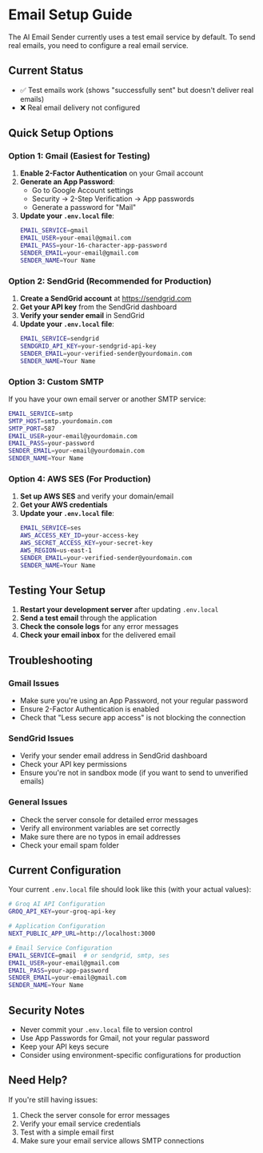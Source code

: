 # Email Setup Guide

The AI Email Sender currently uses a test email service by default. To send real emails, you need to configure a real email service.

## Current Status

- ✅ Test emails work (shows "successfully sent" but doesn't deliver real emails)
- ❌ Real email delivery not configured

## Quick Setup Options

### Option 1: Gmail (Easiest for Testing)

1. **Enable 2-Factor Authentication** on your Gmail account
2. **Generate an App Password**:
   - Go to Google Account settings
   - Security → 2-Step Verification → App passwords
   - Generate a password for "Mail"
3. **Update your `.env.local` file**:
   ```bash
   EMAIL_SERVICE=gmail
   EMAIL_USER=your-email@gmail.com
   EMAIL_PASS=your-16-character-app-password
   SENDER_EMAIL=your-email@gmail.com
   SENDER_NAME=Your Name
   ```

### Option 2: SendGrid (Recommended for Production)

1. **Create a SendGrid account** at https://sendgrid.com
2. **Get your API key** from the SendGrid dashboard
3. **Verify your sender email** in SendGrid
4. **Update your `.env.local` file**:
   ```bash
   EMAIL_SERVICE=sendgrid
   SENDGRID_API_KEY=your-sendgrid-api-key
   SENDER_EMAIL=your-verified-sender@yourdomain.com
   SENDER_NAME=Your Name
   ```

### Option 3: Custom SMTP

If you have your own email server or another SMTP service:

```bash
EMAIL_SERVICE=smtp
SMTP_HOST=smtp.yourdomain.com
SMTP_PORT=587
EMAIL_USER=your-email@yourdomain.com
EMAIL_PASS=your-password
SENDER_EMAIL=your-email@yourdomain.com
SENDER_NAME=Your Name
```

### Option 4: AWS SES (For Production)

1. **Set up AWS SES** and verify your domain/email
2. **Get your AWS credentials**
3. **Update your `.env.local` file**:
   ```bash
   EMAIL_SERVICE=ses
   AWS_ACCESS_KEY_ID=your-access-key
   AWS_SECRET_ACCESS_KEY=your-secret-key
   AWS_REGION=us-east-1
   SENDER_EMAIL=your-verified-sender@yourdomain.com
   SENDER_NAME=Your Name
   ```

## Testing Your Setup

1. **Restart your development server** after updating `.env.local`
2. **Send a test email** through the application
3. **Check the console logs** for any error messages
4. **Check your email inbox** for the delivered email

## Troubleshooting

### Gmail Issues

- Make sure you're using an App Password, not your regular password
- Ensure 2-Factor Authentication is enabled
- Check that "Less secure app access" is not blocking the connection

### SendGrid Issues

- Verify your sender email address in SendGrid dashboard
- Check your API key permissions
- Ensure you're not in sandbox mode (if you want to send to unverified emails)

### General Issues

- Check the server console for detailed error messages
- Verify all environment variables are set correctly
- Make sure there are no typos in email addresses
- Check your email spam folder

## Current Configuration

Your current `.env.local` file should look like this (with your actual values):

```bash
# Groq AI API Configuration
GROQ_API_KEY=your-groq-api-key

# Application Configuration
NEXT_PUBLIC_APP_URL=http://localhost:3000

# Email Service Configuration
EMAIL_SERVICE=gmail  # or sendgrid, smtp, ses
EMAIL_USER=your-email@gmail.com
EMAIL_PASS=your-app-password
SENDER_EMAIL=your-email@gmail.com
SENDER_NAME=Your Name
```

## Security Notes

- Never commit your `.env.local` file to version control
- Use App Passwords for Gmail, not your regular password
- Keep your API keys secure
- Consider using environment-specific configurations for production

## Need Help?

If you're still having issues:

1. Check the server console for error messages
2. Verify your email service credentials
3. Test with a simple email first
4. Make sure your email service allows SMTP connections
